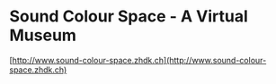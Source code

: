 Sound Colour Space - A Virtual Museum
=====================================

[http://www.sound-colour-space.zhdk.ch](http://www.sound-colour-space.zhdk.ch)